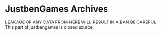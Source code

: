 # JustbenGames Archives
LEAKAGE OF ANY DATA FROM HERE WILL RESULT IN A BAN BE CAREFUL
This part of justbengames is closed source.
